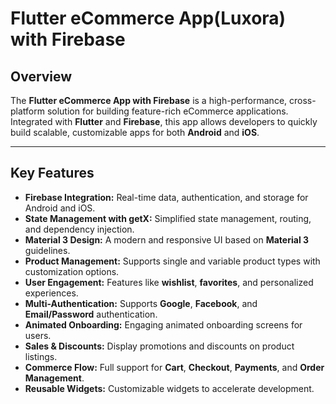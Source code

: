 # Flutter eCommerce App(Luxora) with Firebase

## Overview
The **Flutter eCommerce App with Firebase** is a high-performance, cross-platform solution for building feature-rich eCommerce applications. Integrated with **Flutter** and **Firebase**, this app allows developers to quickly build scalable, customizable apps for both **Android** and **iOS**.

---

## Key Features

- **Firebase Integration:** Real-time data, authentication, and storage for Android and iOS.
- **State Management with getX:** Simplified state management, routing, and dependency injection.
- **Material 3 Design:** A modern and responsive UI based on **Material 3** guidelines.
- **Product Management:** Supports single and variable product types with customization options.
- **User Engagement:** Features like **wishlist**, **favorites**, and personalized experiences.
- **Multi-Authentication:** Supports **Google**, **Facebook**, and **Email/Password** authentication.
- **Animated Onboarding:** Engaging animated onboarding screens for users.
- **Sales & Discounts:** Display promotions and discounts on product listings.
- **Commerce Flow:** Full support for **Cart**, **Checkout**, **Payments**, and **Order Management**.
- **Reusable Widgets:** Customizable widgets to accelerate development.
